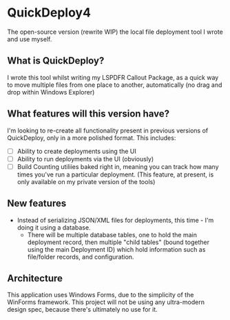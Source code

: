 # QuickDeploy4
The open-source version (rewrite WIP) the local file deployment tool I wrote and use myself. 

## What is QuickDeploy?
I wrote this tool whilst writing my LSPDFR Callout Package, as a quick way to move multiple files from one place to another, automatically (no drag and drop within Windows Explorer)

## What features will this version have?
I'm looking to re-create all functionality present in previous versions of QuickDeploy, only in a more polished format. This includes: 
- [ ] Ability to create deployments using the UI
- [ ] Ability to run deployments via the UI (obviously) 
- [ ] Build Counting utiliies baked right in, meaning you can track how many times you've run a particular deployment. (This feature, at present, is only available on my private version of the tools)

## New features
- Instead of serializing JSON/XML files for deployments, this time - I'm doing it using a database. 
  - There will be multiple database tables, one to hold the main deployment record, then multiple "child tables" (bound together using the main Deployment ID) which hold information such as file/folder records, and configuration.
 
 
## Architecture
This application uses Windows Forms, due to the simplicity of the WinForms framework. This project will not be using any ultra-modern design spec, because
there's ultimately no use for it. 
